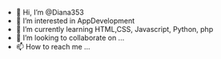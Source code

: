 - 👋 Hi, I’m @Diana353
- 👀 I’m interested in AppDevelopment
- 🌱 I’m currently learning HTML,CSS, Javascript, Python, php
- 💞️ I’m looking to collaborate on ...
- 📫 How to reach me ...

<!---
Diana353/Diana353 is a ✨ special ✨ repository because its `README.md` (this file) appears on your GitHub profile.
You can click the Preview link to take a look at your changes.
--->
